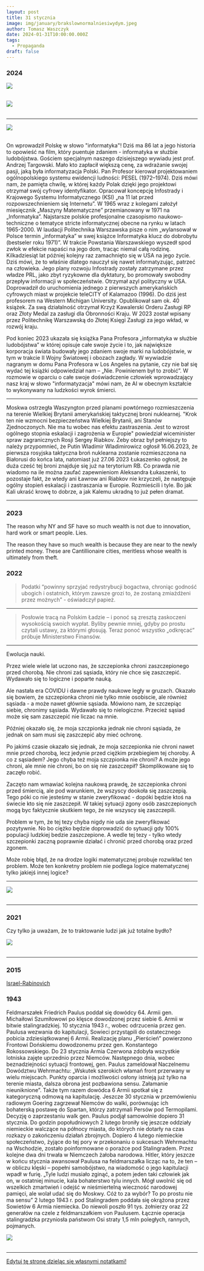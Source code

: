 ```yaml
---
layout: post
title: 31 stycznia
image: img/january/brakslownormalniesiwydym.jpeg
author: Tomasz Waszczyk
date: 2024-01-31T10:00:00.000Z
tags:
  - Propaganda
draft: false
---
```


### 2024

<img src="./img/january/russland.jpeg"><br><br>

<img src="./img/january/stanowski.png"><br><br>

---

<img src="./img/january/ludobojstwo.jpeg"><br><br>

On wprowadził Polskę w słowo "informatyka"! Dziś ma 86 lat a jego historia to opowieść na film, który puentuje zdaniem - informatyka w służbie ludobójstwa. Gościem specjalnym naszego dzisiejszego wywiadu jest prof. Andrzej Targowski. Mało kto zapłacił większą cenę, za wdrażanie swojej pasji, jaką była informatyzacja Polski. Pan Profesor kierował projektowaniem ogólnopolskiego systemu ewidencji ludności: PESEL (1972–1974). Dziś mówi nam, że pamięta chwilę, w której każdy Polak dzięki jego projektowi otrzymał swój cyfrowy identyfikator. Opracował koncepcję Infostrady i Krajowego Systemu Informatycznego (KSI) „na 11 lat przed rozpowszechnieniem się Internetu”. W 1965 wraz z kolegami założył miesięcznik „Maszyny Matematyczne” przemianowany w 1971 na „Informatyka”. Najstarsze polskie profesjonalne czasopismo naukowo-techniczne o tematyce stricte informatycznej obecne na rynku w latach 1965-2000. W laudacji Politechnika Warszawska pisze o nim „wylansował w Polsce termin „informatyka” w swej książce Informatyka klucz do dobrobytu (bestseler roku 1971)”. W trakcie Powstania Warszawskiego wyszedł spod zwłok w efekcie napaści na jego dom, tracąc niemal całą rodzinę. Kilkadziesiąt lat później kolejny raz zamachnięto się w USA na jego życie. Dziś mówi, że to właśnie dlatego nauczył się nawet informatyzując, patrzeć na człowieka. Jego plany rozwoju Infostrady zostały zatrzymane przez władze PRL, jako zbyt ryzykowne dla dyktatury, bo promowały swobodny przepływ informacji w społeczeństwie. Otrzymał azyl polityczny w USA. Doprowadził do uruchomienia jednego z pierwszych amerykańskich cyfrowych miast w projekcie teleCITY of Kalamazoo (1996). Do dziś jest profesorem na Western Michigan University. Opublikował sam ok. 40 książek. Za swą działalność otrzymał Krzyż Kawalerski Orderu Zasługi RP oraz Złoty Medal za zasługi dla Obronności Kraju. W 2023 został wpisany przez Politechnikę Warszawską do Złotej Księgi Zasługi za jego wkład, w rozwój kraju.
 
Pod koniec 2023 ukazała się książka Pana Profesora „informatyka w służbie ludobójstwa” w której opisuje całe swoje życie i to, jak największe korporacja świata budowały jego zdaniem swoje marki na ludobójstwie, w tym w trakcie II Wojny Światowej i obozach zagłady. W wywiadzie nagranym w domu Pana Profesora w Los Angeles na pytanie, czy nie bał się wydać tej książki odpowiedział nam – „Nie. Powinienem był to zrobić”. W rozmowie w oparciu o całe swoje doświadczenie człowiek wprowadzający nasz kraj w słowo "informatyzacja" mówi nam, że AI w obecnym kształcie to wykonywany na ludzkości wyrok śmierci.

---

 Moskwa ostrzegła Waszyngton przed planami powtórnego rozmieszczenia na terenie Wielkiej Brytanii amerykańskiej taktycznej broni nuklearnej. "Krok ten nie wzmocni bezpieczeństwa Wielkiej Brytanii, ani Stanów Zjednoczonych. Nie ma tu wobec nas efektu zastraszenia. Jest to wzrost ogólnego stopnia eskalacji i zagrożenia w Europie" powiedział wiceminister spraw zagranicznych Rosji Sergey Riabkov. 
Żeby obraz był pełniejszy to należy przypomnieć, że Putin Wladimir Wladimirowicz ogłosił 16.06.2023, że pierwsza rosyjska taktyczna broń nuklearna zostanie rozmieszczona na Białorusi do końca lata, natomiast już 27.06 2023 Łukaszenko ogłosił, że duża cześć tej broni znajduje się już na terytorium RB. Co prawda nie wiadomo na ile można zaufać zapewnieniom Aleksandra Łukaszenki, to pozostaje fakt, że wtedy ani Ławrow ani Riabkov nie krzyczeli, że następuje ogólny stopień eskalacji i zastraszania w Europie. Rozmieścili i tyle.
Bo jak Kali ukraść krowę to dobrze, a jak Kalemu ukradną to już pełen dramat.

---

### 2023

The reason why NY and SF have so much wealth is not due to innovation, hard work or smart people. Lies.

The reason they have so much wealth is because they are near to the newly printed money. These are Cantillionaire cities, meritless whose wealth is ultimately from theft.

### 2022

> Podatki “powinny sprzyjać redystrybucji bogactwa, chroniąc godność ubogich i ostatnich, którym zawsze grozi to, że zostaną zmiażdżeni przez możnych” - oświadczył papież.

---

> Posłowie tracą na Polskim Ładzie – i ponoć są zresztą zaskoczeni wysokością swoich wypłat. Byliby pewnie mniej, gdyby po prostu czytali ustawy, za którymi głosują. Teraz ponoć wszystko „odkręcać” próbuje Ministerstwo Finansów.

---

<!-- Mam na Facebooku kolegów, którzy oglądają rosyjską telewizję. Oni podrzucili informację o ponad 100 tysiącach żołnierzy, jakich Ukraina zgromadziła przy granicy z Donbasem celem ataku na zbuntowany region, zamieszkały przez Rosjan. Rosja straszy Ukrainę, że w razie ataku Ukrainy na Donbas ruszy na Kijów od północy.
Powyższa wersja jest dla mnie logiczna. Typowa anglosaska zagrywka. Walczyć ze swoimi wrogami cudzymi rękami. Grzegorz Braun wiele razy opisywał jak Anglosasi walczyli z Rosją polskimi rękami, co dla narodu polskiego kończyło się tragicznie. Dlatego kilka dni temu Grzegorz Braun zagłosował w Sejmie przeciw uchwale popierającej Ukrainę.
Anglosasi walczyli z Rosją polskimi rękami w czasie powstania listopadowego, powstania styczniowego, i próbowali w latach 70. XIX wieku. Tak twierdzi Grzegorz Braun. Moim zdaniem walczyli również po II wojnie światowej z Rosją polskimi rękami, wspierając tzw. żołnierzy wyklętych.
Anglosasi zachęcają Ukrainę do walki z Rosją, dają je broń, szkolą jej wojsko. Chcą ukraińskimi rękami walczyć ze swoim wrogiem.
Sam nie oglądam w Polsce rosyjskich telewizji. Na FB jestem zablokowany do połowy lutego za krytykę obowiązku noszenia masek. -->

Ewolucja nauki.

Przez wiele wiele lat uczono nas, że szczepionka chroni zaszczepionego przed chorobą. Nie chroni zaś sąsiada, który nie chce się zaszczepić. Wydawało się to logiczne i poparte nauką.

Ale nastała era COVIDU i dawne prawdy naukowe legły w gruzach. Okazało się bowiem, że szczepionka chroni nie tylko mnie osobiscie, ale również sąsiada - a może nawet głównie sąsiada. Mówiono nam, że szczepiąc siebie, chronimy sąsiada. Wydawało się to nielogiczne. Przecież sąsiad może się sam zaszczepić nie liczac na mnie.

Później okazało się, że moja szczpionka jednak nie chroni sąsiada, że jednak on sam musi się zaszczepić aby mieć ochronę.

Po jakimś czasie okazało się jednak, że moja szczepionka nie chroni nawet mnie przed chorobą, lecz jedynie przed ciężkim przebiegiem tej choroby. A co z sąsiadem? Jego chyba też moja szczpionka nie chroni? A może jego chroni, ale mnie nie chroni, bo on się nie zaszczepił? Skomplikowane się to zaczęło robić.

Zaczęto nam wmawiać kolejna naukową prawdę, że szczepionka chroni przed śmiercią, ale pod warunkiem, że wszyscy dookoła się zaszczepią. Tego póki co nie jesteśmy w stanie zweryfikować - dopóki będzie ktoś na świecie kto się nie zaszczepił. W takiej sytuacji zgony osób zaszczepionych mogą byc faktycznie skutkiem tego, że nie wszyscy się zaszczepili.

Problem w tym, że tej tezy chyba nigdy nie uda sie zweryfikować pozytywnie. No bo ciężko będzie doprowadzić do sytuacji gdy 100% populacji ludzkiej bedzie zaszczepione. A wedle tej tezy - tylko wtedy szczepionki zaczną poprawnie działać i chronić przed chorobą oraz przed zgonem.

Może robię błąd, że na drodze logiki matematycznej probuje rozwikłać ten problem. Może ten konkretny problem nie podlega logice matematycznej tylko jakiejś innej logice?

---

<img src="./img/january/canada.jpeg"><br><br>

---

### 2021

Czy tylko ja uważam, że to traktowanie ludzi jak już totalne bydło?

<img src="./img/january/brakslownormalniesiwydym.jpeg"><br><br>

---

### 2015

<a href="./documents/january/Israel-Rabinovich-01292015-1.pdf" target="_blank">Israel-Rabinovich</a>

### 1943

Feldmarszałek Friedrich Paulus poddał się dowódcy 64. Armii gen. Michaiłowi Szumiłowowi po klęsce dowodzonej przez siebie 6. Armii w bitwie stalingradzkiej.
10 stycznia 1943 r., wobec odrzucenia przez gen. Paulusa wezwania do kapitulacji, Sowieci przystąpili do ostatecznego pobicia zdziesiątkowanej 6 Armii. Realizację planu „Pierścień” powierzono Frontowi Dońskiemu dowodzonemu przez gen. Konstantego Rokossowskiego.
Do 23 stycznia Armia Czerwona zdobyła wszystkie lotniska zajęte uprzednio przez Niemców. Następnego dnia, wobec beznadziejności sytuacji frontowej, gen. Paulus zameldował Naczelnemu Dowództwu Wehrmachtu: „Wskutek szerokich włamań front przerwany w wielu miejscach. Punkty oparcia i możliwości osłony istnieją już tylko na terenie miasta, dalsza obrona jest pozbawiona sensu. Załamanie nieuniknione”. Także tym razem dowódca 6 Armii spotkał się z kategoryczną odmową na kapitulację. Jeszcze 30 stycznia w przemówieniu radiowym Goering zagrzewał Niemców do walki, porównując ich bohaterską postawę do Spartan, którzy zatrzymali Persów pod Termopilami.
Decyzję o zaprzestaniu walk gen. Paulus podjął samowolnie dopiero 31 stycznia. Do godzin popołudniowych 2 lutego broniły się jeszcze oddziały niemieckie walczące na północy miasta, do których nie dotarły na czas rozkazy o zakończeniu działań zbrojnych.
Dopiero 4 lutego niemieckie społeczeństwo, żyjące do tej pory w przekonaniu o sukcesach Wehrmachtu na Wschodzie, zostało poinformowane o porażce pod Stalingradem. Przez kolejne dwa dni trwała w Niemczech żałoba narodowa.
Hitler, który jeszcze w końcu stycznia awansował Paulusa na feldmarszałka licząc na to, że ten – w obliczu klęski – popełni samobójstwo, na wiadomość o jego kapitulacji wpadł w furię. „Tyle ludzi musiało zginąć, a potem jeden taki człowiek jak on, w ostatniej minucie, kala bohaterstwo tylu innych. Mógł uwolnić się od wszelkich zmartwień i odejść w nieśmiertelną wieczność narodowej pamięci, ale wolał udać się do Moskwy. Cóż to za wybór? To po prostu nie ma sensu”
2 lutego 1943 r. pod Stalingradem poddała się okrążona przez Sowietów 6 Armia niemiecka. Do niewoli poszło 91 tys. żołnierzy oraz 22 generałów na czele z feldmarszałkiem von Paulusem. Łącznie operacja stalingradzka przyniosła państwom Osi straty 1,5 mln poległych, rannych, pojmanych.

<img src="./img/january/paulus.jpg"><br><br>

---

<a href="https://github.com/TomaszWaszczyk/historia.waszczyk.com/edit/master/src/content/january-31.md" target="_blank">Edytuj tę stronę dzieląc się własnymi notatkami!</a>
